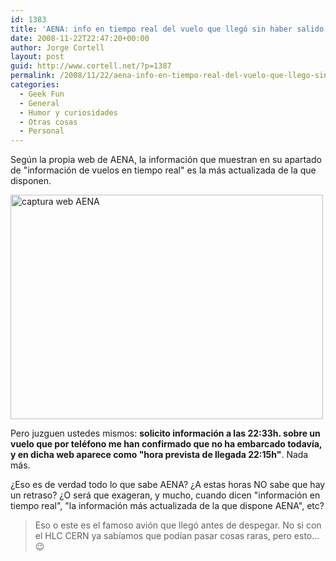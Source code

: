 ```yaml
---
id: 1383
title: 'AENA: info en tiempo real del vuelo que llegó sin haber salido'
date: 2008-11-22T22:47:20+00:00
author: Jorge Cortell
layout: post
guid: http://www.cortell.net/?p=1387
permalink: /2008/11/22/aena-info-en-tiempo-real-del-vuelo-que-llego-sin-haber-salido/
categories:
  - Geek Fun
  - General
  - Humor y curiosidades
  - Otras cosas
  - Personal
---
```

Según la propia web de AENA, la información que muestran en su apartado de "información de vuelos en tiempo real" es la más actualizada de la que disponen.

<img src="http://farm4.static.flickr.com/3043/3050461023_4aaa75cc4a.jpg" alt="captura web AENA" width="500" height="359" />

Pero juzguen ustedes mismos: **solicito información a las 22:33h. sobre un vuelo que por teléfono me han confirmado que no ha embarcado todavía, y en dicha web aparece como "hora prevista de llegada 22:15h"**. Nada más.

¿Eso es de verdad todo lo que sabe AENA? ¿A estas horas NO sabe que hay un retraso? ¿O será que exageran, y mucho, cuando dicen "información en tiempo real", "la información más actualizada de la que dispone AENA", etc?

> Eso o este es el famoso avión que llegó antes de despegar. No si con el HLC CERN ya sabíamos que podían pasar cosas raras, pero esto... 😉